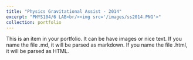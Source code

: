 ```yaml
---
title: "Physics Gravitational Assist - 2014"
excerpt: "PHYS104/6 LAB<br/><img src='/images/ss2014.PNG'>"
collection: portfolio
---
```


This is an item in your portfolio. It can be have images or nice text. If you name the file .md, it will be parsed as markdown. If you name the file .html, it will be parsed as HTML. 
